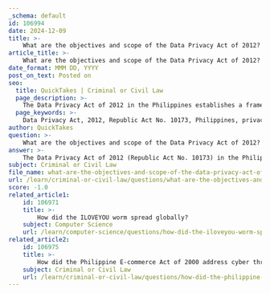 ```yaml
---
_schema: default
id: 106994
date: 2024-12-09
title: >-
    What are the objectives and scope of the Data Privacy Act of 2012?
article_title: >-
    What are the objectives and scope of the Data Privacy Act of 2012?
date_format: MMM DD, YYYY
post_on_text: Posted on
seo:
  title: QuickTakes | Criminal or Civil Law
  page_description: >-
    The Data Privacy Act of 2012 in the Philippines establishes a framework for protecting individuals' privacy and personal data while promoting the free flow of information, detailing the objectives, scope, and rights of data subjects.
  page_keywords: >-
    Data Privacy Act, 2012, Republic Act No. 10173, Philippines, privacy rights, personal data protection, data subjects rights, information security, data processing, innovation, economic growth, territorial application, exemptions
author: QuickTakes
question: >-
    What are the objectives and scope of the Data Privacy Act of 2012?
answer: >-
    The Data Privacy Act of 2012 (Republic Act No. 10173) in the Philippines aims to protect the fundamental human right to privacy of communication while ensuring the free flow of information to promote innovation and growth. The Act establishes a legal framework that governs the collection, processing, and storage of personal data in both the public and private sectors. Here are the key objectives and scope of the Act:\n\n### Objectives:\n1. **Protection of Privacy**: The primary objective is to safeguard the privacy of individuals by regulating the processing of personal information.\n2. **Free Flow of Information**: The Act aims to ensure that personal information can be shared freely, which is essential for innovation and economic growth.\n3. **Security of Personal Data**: It mandates that personal information in information and communications systems, both in government and the private sector, is secured and protected.\n4. **Rights of Data Subjects**: The Act grants individuals specific rights regarding their personal data, including the right to access, correct, and dispute inaccuracies in their personal information.\n\n### Scope:\n1. **Territorial Application**: The Data Privacy Act applies to all entities, both public and private, that process personal data within the Philippines. It also extends to entities outside the Philippines if they process personal information about Philippine citizens or residents.\n2. **Types of Personal Information**: The Act covers all types of personal information, including sensitive personal information, which requires stricter handling and processing protocols.\n3. **Entities Covered**: It applies to natural and juridical persons involved in personal information processing, including those not established in the Philippines but using equipment located in the country or maintaining an office, branch, or agency in the Philippines.\n4. **Exemptions**: Certain types of information are exempt from the Act, such as information related to government employees in their official capacity, personal data processed for journalistic or artistic purposes, and data necessary for the performance of public authority functions.\n\n### Rights of Data Subjects:\nThe Act provides individuals with several rights, including:\n- The right to be informed about the processing of their personal data.\n- The right to access their personal data.\n- The right to correct inaccuracies in their personal data.\n- The right to object to the processing of their personal data.\n- The right to data portability, allowing individuals to manage their personal data across different platforms.\n\nIn summary, the Data Privacy Act of 2012 is a comprehensive law designed to protect personal data and privacy rights while facilitating the responsible use of information in the digital age. It reflects the Philippines' commitment to aligning with global data protection standards.
subject: Criminal or Civil Law
file_name: what-are-the-objectives-and-scope-of-the-data-privacy-act-of-2012.md
url: /learn/criminal-or-civil-law/questions/what-are-the-objectives-and-scope-of-the-data-privacy-act-of-2012
score: -1.0
related_article1:
    id: 106971
    title: >-
        How did the ILOVEYOU worm spread globally?
    subject: Computer Science
    url: /learn/computer-science/questions/how-did-the-iloveyou-worm-spread-globally
related_article2:
    id: 106975
    title: >-
        How did the Philippine E-commerce Act of 2000 address cyber threats?
    subject: Criminal or Civil Law
    url: /learn/criminal-or-civil-law/questions/how-did-the-philippine-ecommerce-act-of-2000-address-cyber-threats
---
```


&nbsp;